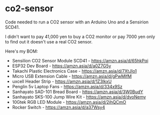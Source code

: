 # co2-sensor
Code needed to run a CO2 sensor with an Arduino Uno and a Sensirion SCD41.

I didn't want to pay 41,000 yen to buy a CO2 monitor or pay 7000 yen only to find out it doesn't use a real CO2 sensor.

Here's my BOM:
- Sensilion CO2 Sensor Module SCD41 - https://amzn.asia/d/65hkPqi
- ESP32 Dev Board - https://amzn.asia/d/a0Z7G5y
- Takachi Plastic Electronics Case - https://amzn.asia/d/7XtJIo1
- Micro USB Extension Cable - https://amzn.asia/d/gPwMIfM
- uxcell Header Strip - https://amzn.asia/d/1Z3lkxU
- Penglin 5v Laptop Fans - https://amzn.asia/d/334x9Sz
- Sanhayato SAD-101 Bread Board - https://amzn.asia/d/3W0BudY
- Sanhayato SKS-100 Jump Wire Kit - https://amzn.asia/d/dvoNemy
- 10Gtek RGB LED Module - https://amzn.asia/d/2ihQCmO
- Rocker Switch - https://amzn.asia/d/a37Wsy4